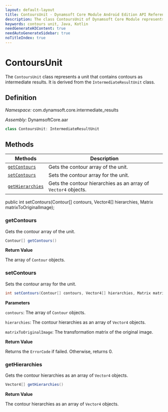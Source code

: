 ```yaml
---
layout: default-layout
title: ContoursUnit - Dynamsoft Core Module Android Edition API Reference
description: The class ContoursUnit of Dynamsoft Core Module represents a unit that contains contours as intermediate results.
keywords: contours unit, Java, Kotlin
needGenerateH3Content: true
needAutoGenerateSidebar: true
noTitleIndex: true
---
```


# ContoursUnit

The `ContoursUnit` class represents a unit that contains contours as intermediate results. It is derived from the `IntermediateResultUnit` class.

## Definition

*Namespace:* com.dynamsoft.core.intermediate_results

*Assembly:* DynamsoftCore.aar

```java
class ContoursUnit: IntermediateResultUnit
```

## Methods

| Methods | Description |
| ------- | ----------- |
| [`getContours`](#getcontours) | Gets the contour array of the unit. |
| [`setContours`](#setcontours) | Sets the contour array for the unit. |
| [`getHierarchies`](#gethierarchies) | Gets the contour hierarchies as an array of `Vector4` objects. |

public int setContours(Contour[] contours, Vector4[] hierarchies, Matrix matrixToOriginalImage);

### getContours

Gets the contour array of the unit.

```java
Contour[] getContours()
```

**Return Value**

The array of `Contour` objects.

### setContours

Sets the contour array for the unit.

```java
int setContours(Contour[] contours, Vector4[] hierarchies, Matrix matrixToOriginalImage);
```

**Parameters**

`contours`: The array of `Contour` objects.

`hierarchies`: The contour hierarchies as an array of `Vector4` objects.

`matrixToOriginalImage`: The transformation matrix of the original image.

**Return Value**

Returns the `ErrorCode` if failed. Otherwise, returns 0.

### getHierarchies

Gets the contour hierarchies as an array of `Vector4` objects.

```java
Vector4[] getHierarchies()
```

**Return Value**

The contour hierarchies as an array of `Vector4` objects.
